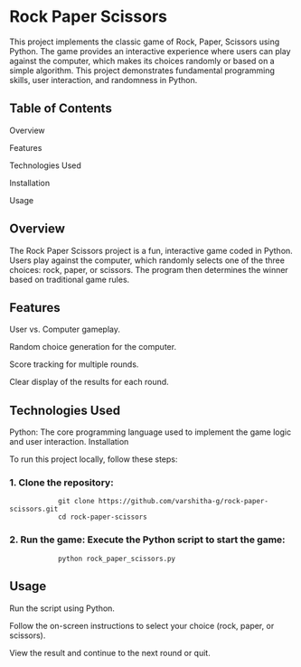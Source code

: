 # Rock Paper Scissors

This project implements the classic game of Rock, Paper, Scissors using Python. The game provides an interactive experience where users can play against the computer, which makes its choices randomly or based on a simple algorithm. This project demonstrates fundamental programming skills, user interaction, and randomness in Python.

## Table of Contents

Overview

Features

Technologies Used

Installation

Usage

## Overview

The Rock Paper Scissors project is a fun, interactive game coded in Python. Users play against the computer, which randomly selects one of the three choices: rock, paper, or scissors. The program then determines the winner based on traditional game rules.

## Features

User vs. Computer gameplay.

Random choice generation for the computer.

Score tracking for multiple rounds.

Clear display of the results for each round.
## Technologies Used

Python: The core programming language used to implement the game logic and user interaction.
Installation

To run this project locally, follow these steps:

### 1. Clone the repository:

                git clone https://github.com/varshitha-g/rock-paper-scissors.git
                cd rock-paper-scissors
### 2. Run the game: Execute the Python script to start the game:

                python rock_paper_scissors.py
## Usage

Run the script using Python.

Follow the on-screen instructions to select your choice (rock, paper, or scissors).

View the result and continue to the next round or quit.
